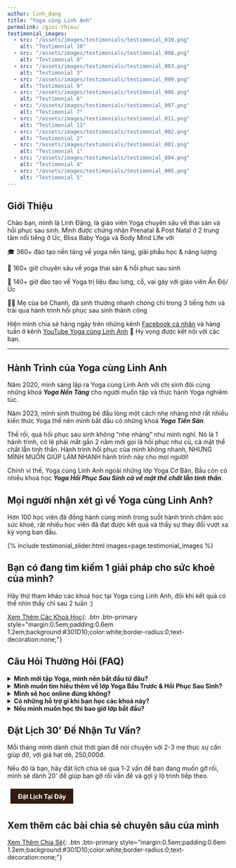 ```yaml
---
author: linh_dang
title: "Yoga cùng Linh Anh"
permalink: /gioi-thieu/
testimonial_images:
  - src: "/assets/images/testimonials/testimonial_010.png"
    alt: "Testimonial 10"
  - src: "/assets/images/testimonials/testimonial_008.png"
    alt: "Testimonial 8"
  - src: "/assets/images/testimonials/testimonial_003.png"
    alt: "Testimonial 3"
  - src: "/assets/images/testimonials/testimonial_009.png"
    alt: "Testimonial 9"
  - src: "/assets/images/testimonials/testimonial_006.png"
    alt: "Testimonial 6"
  - src: "/assets/images/testimonials/testimonial_007.png"
    alt: "Testimonial 7"
  - src: "/assets/images/testimonials/testimonial_011.png"
    alt: "Testimonial 11"
  - src: "/assets/images/testimonials/testimonial_002.png"
    alt: "Testimonial 2"
  - src: "/assets/images/testimonials/testimonial_001.png"
    alt: "Testimonial 1"
  - src: "/assets/images/testimonials/testimonial_004.png"
    alt: "Testimonial 4"
  - src: "/assets/images/testimonials/testimonial_005.png"
    alt: "Testimonial 5"
---
```


<!-- markdownlint-disable MD033 -->

## Giới Thiệu

Chào bạn, mình là Linh Đặng, là giáo viên Yoga chuyên sâu về thai sản và hồi phục sau sinh. Mình được chứng nhận Prenatal & Post Natal ở 2 trung tâm nổi tiếng ở Úc, Bliss Baby Yoga và Body Mind Life với

🎓 360+ đào tạo nền tảng về yoga nền tảng, giải phẫu học & năng lượng

🤱 160+ giờ chuyên sâu về yoga thai sản & hồi phục sau sinh

🏥 140+ giờ đào tạo về Yoga trị liệu đau lưng, cổ, vai gáy với giáo viên Ấn Độ/Úc

👩‍👧 Mẹ của bé Chanh, đã sinh thường nhanh chóng chỉ trong 3 tiếng hơn và trải qua hành trình hồi phục sau sinh thành công

Hiện mình chia sẻ hàng ngày trên những kênh [Facebook cá nhân](https://www.facebook.com/ngoclinhdnl/) và hàng tuần ở kênh [YouTube Yoga cùng Linh Anh](https://www.youtube.com/@yogacunglinhanh-noibanketn8829) 💛 Hy vọng được kết nối với các bạn.

---

## Hành Trình của Yoga cùng Linh Anh

Năm 2020, mình sáng lập ra Yoga cùng Linh Anh với chị sinh đôi cùng những khoá **_Yoga Nền Tảng_** cho người muốn tập và thực hành Yoga nghiêm túc.

Năm 2023, mình sinh thường bé đầu lòng một cách nhẹ nhàng nhờ rất nhiều kiến thức Yoga thế nên mình bắt đầu có những khoá **_Yoga Tiền Sản_**.

Thế rồi, quá hồi phục sau sinh không “nhẹ nhàng” như mình nghĩ. Nó là 1 hành trình, có lẽ phải mất gần 2 năm mới gọi là hồi phục như cũ, cả mặt thể chất lẫn tinh thần. Hành trình hồi phục của mình không nhanh, NHƯNG MÌNH MUỐN GIÚP LÀM NHANH hành trình này cho mọi người!

Chính vì thế, Yoga cùng Linh Anh ngoài những lớp Yoga Cơ Bản, Bầu còn có nhiều khoá học **_Yoga Hồi Phục Sau Sinh cả về mặt thể chất lẫn tinh thần_**.

## Mọi người nhận xét gì về Yoga cùng Linh Anh?

Hơn 100 học viên đã đồng hành cùng mình trong suốt hành trình chăm sóc sức khoẻ, rất nhiều học viên đã đạt được kết quả và thấy sự thay đổi vượt xa kỳ vọng ban đầu.

{% include testimonial_slider.html images=page.testimonial_images %}

## Bạn có đang tìm kiếm 1 giải pháp cho sức khoẻ của mình?

Hãy thử tham khảo các khoá học tại Yoga cùng Linh Anh, đôi khi kết quả có thể nhìn thấy chỉ sau 2 tuần :)

[Xem Thêm Các Khoá Học](/khoa-hoc/){: .btn .btn-primary style="margin:0.5em;padding:0.6em 1.2em;background:#301D10;color:white;border-radius:0;text-decoration:none;"}

## Câu Hỏi Thường Hỏi (FAQ)

 <details>
  <summary><strong>Mình mới tập Yoga, mình nên bắt đầu từ đâu?</strong></summary>
  <p>Nếu bạn mới tập Yoga, và chưa có nền tảng vững chắc tập thế nào để an toàn, không bị chấn thương, mình sẽ khuyến khích bạn tham khảo khoá Yoga nền tảng.</p>
  <ul>
    <li>Khoá sẽ cho bạn 1 nền tảng Yoga vững chắc để tránh những chấn thương không cần thiết như thoái hoá cột sống cổ, thoái hoá cột sống lưng, đau khớp đầu gối, chấn thương cổ tay ....</li>
    <li>Cho bạn nào thực sự tạo dựng nền tảng Yoga chắc chắn để khoẻ nhưng trên hết không bị chấn thương cổ tay, lưng, cổ, chân, đầu gối . vvv.</li>
    <li>Ngoài ra, lớp cũng giúp bạn bắt đầu tập thở - 1 trong những điều nhiều lớp Yoga bỏ qua nhưng cực kỳ quan trọng, nó như xây ngôi nhà mà thiếu cái "móng nhà" í. Bạn có thể tham khảo thêm thông tin lớp tại <a href="https://yogacunglinhanh.com/khoa-hoc/yoga-nen-tang/" target="_blank">https://yogacunglinhanh.com/khoa-hoc/yoga-nen-tang/</a>.</li>
  </ul>
</details>

<details>
  <summary><strong>Mình muốn tìm hiểu thêm về lớp Yoga Bầu Trước & Hồi Phục Sau Sinh?</strong></summary>
  <p>Tuỳ tình trạng cơ thể của mẹ bầu, và bạn đã sinh xong bao lâu, mình có những khoá khác nhau để giúp mẹ trau dồi sức khoẻ cho bản thân, và hồi phục sau sinh an toàn và hiệu quả</p>
  <ul>
    <li>Bạn có thể tham khảo thông tin lớp ở trên & tham gia nhóm cộng đồng Yoga Bầu & Hồi Phục Sau Sinh Cùng Linh Anh <a href="https://www.facebook.com/groups/yogabau.linhanh" target="_blank">https://www.facebook.com/groups/yogabau.linhanh</a></li>
    <li>Ngoài ra, bạn cũng có thể tham khảo 2 playlist YouTube mình đã tạo dựng cho mẹ bầu & mẹ sau sinh, để hiểu thêm về cách dạy của mình.</li>
    <li>Bí Quyết Sinh Nở Dễ Dàng: <a href="https://www.youtube.com/playlist?list=PL-U5o45t3xZgy_-zVaA288VzX6DaCRHpg" target="_blank">https://www.youtube.com/playlist?list=PL-U5o45t3xZgy_-zVaA288VzX6DaCRHpg</a></li>
    <li>Bí Quyết Hồi Phục An Toàn Cho Mẹ Sinh Thường & Sinh Mổ: <a href="https://www.youtube.com/playlist?list=PL-U5o45t3xZgxNxLBojt2-R2IX8CCU9T9" target="_blank">https://www.youtube.com/playlist?list=PL-U5o45t3xZgxNxLBojt2-R2IX8CCU9T9</a></li>
  </ul>
</details>

<details>
  <summary><strong>Mình sẽ học online đúng không?</strong></summary>
  <p>Đúng vậy!! Bạn, máy tính yêu thương của bạn, và Yoga ☺️. Phần lớn các khoá học đã được quay trước, bạn có thể học sắp xếp theo lịch của bạn, và quay/chụp ảnh để được nhận chỉnh sửa 1:1 </p>
</details>

<details>
  <summary><strong>Có những hỗ trợ gì khi bạn học các khoá này?</strong></summary>
  <ul>
    <li>Trong lúc học, bạn có thể comment hỏi bất cứ câu hỏi gì ở ngay trong các video, mình sẽ trả lời kỹ càng cho bạn.</li>
    <li>Ngoài ra, tuỳ vào gói bạn mua từng khoá, mình cũng sẽ giúp chỉnh sửa 1:1 và hỗ trợ qua chat Facebook/Zalo hàng tuần. Tất cả các khoá luôn có cam kết hoàn tiền nếu cảm thấy không hài lòng ☺️</li>
  </ul>
</details>

<details>
  <summary><strong>Nếu mình muốn học thì bao giờ lớp bắt đầu?</strong></summary>
  <p>Bạn có thể bắt đầu bất cứ lúc nào bạn sẵn sàng! Tuy nhiên nếu bạn là mẹ bầu, sau sinh hay có bất cứ chấn thương nào, hãy nhắn tin cho mình để được tư vấn lộ trình chỉnh sửa riêng cho bạn nhé</p>
</details>

## Đặt Lịch 30' Để Nhận Tư Vấn?

Mỗi tháng mình dành chút thời gian để nói chuyện với 2-3 mẹ thực sự cần giúp đỡ, với giá hạt dẻ, 250,000đ.

Nếu đó là bạn, hãy đặt lịch chia sẻ qua 1-2 vấn đề bạn đang muốn gỡ rối, mình sẽ dành 20' để giúp bạn gỡ rối vấn đề và gợi ý lộ trình tiếp theo.

<div style="text-align: left;">
  <a href="https://calendly.com/yogacunglinhanh/yogabaubim"
     style="display: inline-block; margin: 0.5em; padding: 0.6em 1.2em;
            background-color: #301D10; color:white; border-radius: 0;
            text-decoration: none; font-weight: bold;">
    Đặt Lịch Tại Đây
  </a>
</div>

## Xem thêm các bài chia sẻ chuyên sâu của mình

[Xem Thêm Chia Sẻ](/blog/){: .btn .btn-primary style="margin:0.5em;padding:0.6em 1.2em;background:#301D10;color:white;border-radius:0;text-decoration:none;"}
